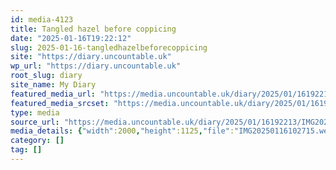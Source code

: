 ```yaml
---
id: media-4123
title: Tangled hazel before coppicing
date: "2025-01-16T19:22:12"
slug: 2025-01-16-tangledhazelbeforecoppicing
site: "https://diary.uncountable.uk"
wp_url: "https://diary.uncountable.uk"
root_slug: diary
site_name: My Diary
featured_media_url: "https://media.uncountable.uk/diary/2025/01/16192213/IMG20250116102715.webp"
featured_media_srcset: "https://media.uncountable.uk/diary/2025/01/16192213/IMG20250116102715-300x169.webp 300w, https://media.uncountable.uk/diary/2025/01/16192213/IMG20250116102715-1024x576.webp 1024w, https://media.uncountable.uk/diary/2025/01/16192213/IMG20250116102715-150x150.webp 150w, https://media.uncountable.uk/diary/2025/01/16192213/IMG20250116102715-640x360.webp 640w, https://media.uncountable.uk/diary/2025/01/16192213/IMG20250116102715.webp 2000w"
type: media
source_url: "https://media.uncountable.uk/diary/2025/01/16192213/IMG20250116102715.webp"
media_details: {"width":2000,"height":1125,"file":"IMG20250116102715.webp","filesize":211356,"sizes":{"medium":{"file":"IMG20250116102715-300x169.webp","width":300,"height":169,"filesize":21282,"mime_type":"image/webp","source_url":"https://media.uncountable.uk/diary/2025/01/16192213/IMG20250116102715-300x169.webp"},"large":{"file":"IMG20250116102715-1024x576.webp","width":1024,"height":576,"filesize":236474,"mime_type":"image/webp","source_url":"https://media.uncountable.uk/diary/2025/01/16192213/IMG20250116102715-1024x576.webp"},"thumbnail":{"file":"IMG20250116102715-150x150.webp","width":150,"height":150,"filesize":9768,"mime_type":"image/webp","source_url":"https://media.uncountable.uk/diary/2025/01/16192213/IMG20250116102715-150x150.webp"},"mobwidth":{"file":"IMG20250116102715-640x360.webp","width":640,"height":360,"filesize":95434,"mime_type":"image/webp","source_url":"https://media.uncountable.uk/diary/2025/01/16192213/IMG20250116102715-640x360.webp"},"full":{"file":"IMG20250116102715.webp","width":2000,"height":1125,"mime_type":"image/webp","source_url":"https://media.uncountable.uk/diary/2025/01/16192213/IMG20250116102715.webp"}},"image_meta":{"aperture":"0","credit":"","camera":"","caption":"","created_timestamp":"0","copyright":"","focal_length":"0","iso":"0","shutter_speed":"0","title":"","orientation":"0","keywords":[]}}
category: []
tag: []
---
```


